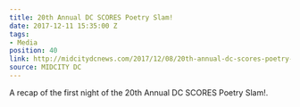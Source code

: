```yaml
---
title: 20th Annual DC SCORES Poetry Slam!
date: 2017-12-11 15:35:00 Z
tags:
- Media
position: 40
link: http://midcitydcnews.com/2017/12/08/20th-annual-dc-scores-poetry-slam/
source: MIDCITY DC
---
```


A recap of the first night of the 20th Annual DC SCORES Poetry Slam!.